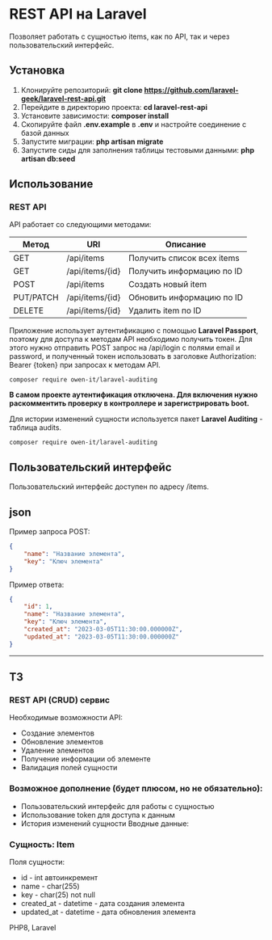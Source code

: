 # REST API на Laravel

Позволяет работать с сущностью items, как по API, так и через пользовательский интерфейс. 

## Установка
1. Клонируйте репозиторий: **git clone https://github.com/laravel-geek/laravel-rest-api.git**
2. Перейдите в директорию проекта: **cd laravel-rest-api**
3. Установите зависимости: **composer install**
4. Скопируйте файл **.env.example** в **.env** и настройте соединение с базой данных
5. Запустите миграции: **php artisan migrate**
6. Запустите сиды для заполнения таблицы тестовыми данными: **php artisan db:seed**


## Использование
### REST API

API работает со следующими методами:

| Метод     | URI             | Описание                   |
|-----------|-----------------|----------------------------|
| GET       | /api/items      | Получить список всех items |
| GET       | /api/items/{id} | Получить информацию по ID  |
| POST      | /api/items      | Создать новый item         |
| PUT/PATCH | /api/items/{id} | Обновить информацию по ID  |
| DELETE    | /api/items/{id} | Удалить item по ID         |


Приложение использует аутентификацию с помощью **Laravel Passport**, поэтому для доступа к методам API необходимо получить токен. Для этого нужно отправить POST запрос на /api/login с полями email и password, и полученный токен использовать в заголовке Authorization: Bearer {token} при запросах к методам API.
```
composer require owen-it/laravel-auditing
```
**В самом проекте аутентификация отключена. Для включения нужно раскомментить проверку в контроллере и зарегистрировать boot.**


Для истории изменений сущности используется пакет  **Laravel Auditing** - таблица audits.
```
composer require owen-it/laravel-auditing
```

## Пользовательский интерфейс
Пользовательский интерфейс доступен по адресу /items.


## json

Пример запроса POST:
```json
{
    "name": "Название элемента",
    "key": "Ключ элемента"
}
```
Пример ответа:
```json
{
    "id": 1,
    "name": "Название элемента",
    "key": "Ключ элемента",
    "created_at": "2023-03-05T11:30:00.000000Z",
    "updated_at": "2023-03-05T11:30:00.000000Z"
}
```

--------------------
## ТЗ


### REST API (CRUD) сервис

Необходимые возможности API:
- Создание элементов
- Обновление элементов
- Удаление элементов
- Получение информации об элементе
- Валидация полей сущности

### Возможное дополнение (будет плюсом, но не обязательно):
- Пользовательский интерфейс для работы с сущностью
- Использование token для доступа к данным
- История изменений сущности
  Вводные данные:

### Сущность: Item
Поля сущности:

- id - int автоинкремент
- name - char(255)
- key - char(25) not null
- created_at - datetime - дата создания элемента
- updated_at - datetime - дата обновления элемента

PHP8, Laravel
